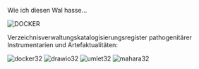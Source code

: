 Wie ich diesen Wal hasse...

![DOCKER](https://github.com/marekvonrogall/M294/assets/110893394/26f13556-92eb-4d08-bd76-f47c81e8b07e)

Verzeichnisverwaltungskatalogisierungsregister pathogenitärer Instrumentarien und Artefaktualitäten:

![docker32](https://github.com/marekvonrogall/marekvonrogall/assets/110893394/4c9b459e-ead2-4ad0-bed6-b15c2df044a5)
![drawio32](https://github.com/marekvonrogall/marekvonrogall/assets/110893394/462d94f2-b437-4233-9be6-2d2b0b8afb12)
![umlet32](https://github.com/marekvonrogall/marekvonrogall/assets/110893394/5a18b06c-5a13-4838-92a8-00e57ae08b64)
![mahara32](https://github.com/marekvonrogall/marekvonrogall/assets/110893394/7c18b27f-24e8-42e6-9a62-6235afe706d2)
